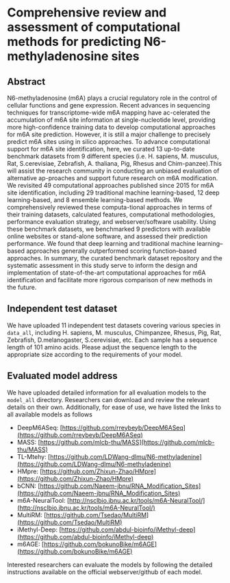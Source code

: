 # Comprehensive review and assessment of computational methods for predicting N6-methyladenosine sites

## Abstract
N6-methyladenosine (m6A) plays a crucial regulatory role in the control of cellular functions and gene expression. Recent advances in sequencing techniques for transcriptome-wide m6A mapping have ac-celerated the accumulation of m6A site information at single-nucleotide level, providing more high-confidence training data to develop computational approaches for m6A site prediction. However, it is still a major challenge to precisely predict m6A sites using in silico approaches. To advance computational support for m6A site identification, here, we curated 13 up-to-date benchmark datasets from 9 different species (i.e. H. sapiens, M. musculus, Rat, S.cerevisiae, Zebrafish, A. thaliana, Pig, Rhesus and Chim-panzee).This will assist the research community in conducting an unbiased evaluation of alternative ap-proaches and support future research on m6A modification. We revisited 49 computational approaches published since 2015 for m6A site identification, including 29 traditional machine learning-based, 12 deep learning-based, and 8 ensemble learning-based methods. We comprehensively reviewed these computa-tional approaches in terms of their training datasets, calculated features, computational methodologies, performance evaluation strategy, and webserver/software usability. Using these benchmark datasets, we benchmarked 9 predictors with available online websites or stand-alone software, and assessed their prediction performance. We found that deep learning and traditional machine learning–based approaches generally outperformed scoring function–based approaches. In summary, the curated benchmark dataset repository and the systematic assessment in this study serve to inform the design and implementation of state-of-the-art computational approaches for m6A identification and facilitate more rigorous comparison of new methods in the future.

## Independent test dataset
We have uploaded 11 independent test datasets covering various species in `data_all`, including H. sapiens, M. musculus, Chimpanzee, Rhesus, Pig, Rat, Zebrafish, D.melanogaster, S.cerevisiae, etc. Each sample has a sequence length of 101 amino acids. Please adjust the sequence length to the appropriate size according to the requirements of your model.

## Evaluated model address
We have uploaded detailed information for all evaluation models to the `model_all` directory. Researchers can download and review the relevant details on their own. Additionally, for ease of use, we have listed the links to all available models as follows
* DeepM6ASeq: [https://github.com/rreybeyb/DeepM6ASeq](https://github.com/rreybeyb/DeepM6ASeq)
* MASS: [https://github.com/mlcb-thu/MASS](https://github.com/mlcb-thu/MASS)
* TL-Mtehy: [https://github.com/LDWang-dlmu/N6-methyladenine](https://github.com/LDWang-dlmu/N6-methyladenine)
* HMpre: [https://github.com/Zhixun-Zhao/HMpre](https://github.com/Zhixun-Zhao/HMpre)
* bCNN: [https://github.com/Naeem-jbnu/RNA_Modification_Sites](https://github.com/Naeem-jbnu/RNA_Modification_Sites)
* m6A-NeuralTool: [http://nsclbio.jbnu.ac.kr/tools/m6A-NeuralTool/](http://nsclbio.jbnu.ac.kr/tools/m6A-NeuralTool/)
* MultiRM: [https://github.com/Tsedao/MultiRM](https://github.com/Tsedao/MultiRM)
* iMethyl-Deep: [https://github.com/abdul-bioinfo/iMethyl-deep](https://github.com/abdul-bioinfo/iMethyl-deep)
* m6AGE: [https://github.com/bokunoBike/m6AGE](https://github.com/bokunoBike/m6AGE)

Interested researchers can evaluate the models by following the detailed instructions available on the official webserver/github of each model.









